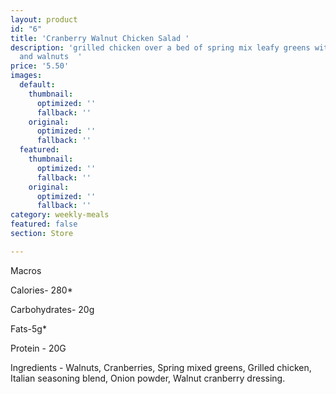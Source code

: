 ```yaml
---
layout: product
id: "6"
title: 'Cranberry Walnut Chicken Salad '
description: 'grilled chicken over a bed of spring mix leafy greens with dried cranberries
  and walnuts  '
price: '5.50'
images:
  default:
    thumbnail:
      optimized: ''
      fallback: ''
    original:
      optimized: ''
      fallback: ''
  featured:
    thumbnail:
      optimized: ''
      fallback: ''
    original:
      optimized: ''
      fallback: ''
category: weekly-meals
featured: false
section: Store

---
```


Macros

Calories- 280*

Carbohydrates- 20g

Fats-5g*

Protein - 20G

Ingredients - Walnuts, Cranberries, Spring mixed greens, Grilled chicken, Italian seasoning blend, Onion powder, Walnut cranberry dressing.